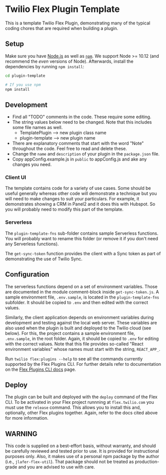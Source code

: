 # Twilio Flex Plugin Template

This is a template Twilio Flex Plugin, demonstrating many of the typical coding chores that are required when building a plugin.

## Setup

Make sure you have [Node.js](https://nodejs.org) as well as [`npm`](https://npmjs.com). We support Node >= 10.12 (and recommend the _even_ versions of Node). Afterwards, install the dependencies by running `npm install`:

```bash
cd plugin-template

# If you use npm
npm install
```
## Development

- Find all "TODO" comments in the code. These require some editing.
- The string values below need to be changed. Note that this includes some file names as well.
  - TemplatePlugin --> new plugin class name
  - plugin-template --> new plugin name
- There are explanatory comments that start with the word "Note" throughout the code. Feel free to read and delete these.
- Change the `name` and `description` of your plugin in the `package.json` file.
- Copy appConfig.example.js in `public` to appConfig.js and ake any changes you need.

### Client UI
The template contains code for a variety of use cases. Some should be useful generally whereas other code will demonstrate a technique but you will need to make changes to suit your particulars. For example, it demonstrates showing a CRM in Panel2 and it does this with Hubspot. So you will probably need to modify this part of the template.

### Serverless
The `plugin-template-fns` sub-folder contains sample Serverless functions. You will probably want to rename this folder (or remove it if you don't need any Serverless functions).

The `get-sync-token` function provides the client with a Sync token as part of demonstrating the use of Twilio Sync.

## Configuration
The serverless functions depend on a set of environment variables. Those are documented in the module comment-block inside `get-sync-token.js`. A sample environment file, `.env.sample`, is located in the `plugin-template-fns` subfolder. It should be copied to `.env` and then edited with the correct values.

Similarly, the client application depends on environment variables during development and testing against the local web server. These variables are also used when the plugin is built and deployed to the Twilio cloud (see below). For this, the project contains a sample environment file, `.env.sample`, in the root folder. Again, it should be copied to `.env` for editing with the correct values. Note that this file provides so-called "React environment variables" whose names must start with the string, `REACT_APP_`.

Run `twilio flex:plugins --help` to see all the commands currently supported by the Flex Plugins CLI. For further details refer to documentation on the [Flex Plugins CLI docs](https://www.twilio.com/docs/flex/developer/plugins/cli) page.

## Deploy
The plugin can be built and deployed with the `deploy` command of the Flex CLI. To be activated in your Flex project runnning at `flex.twilio.com` you must use the `release` command. This allows you to install this and, optionally, other Flex plugins together. Again, refer to the docs cited above for more information.

## WARNING
This code is supplied on a best-effort basis, without warranty, and should be carefully reviewed and tested prior to use. It is provided for instructional purposes only. Also, it makes use of a personal npm package by the author (i.e., `jlafer-flex-util`). That package should not be treated as production-grade and you are advised to use with care.

